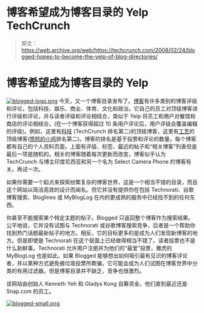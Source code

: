 # 博客希望成为博客目录的 Yelp TechCrunch

> 原文：<https://web.archive.org/web/https://techcrunch.com/2008/02/24/blogged-hopes-to-become-the-yelp-of-blog-directories/>

# 博客希望成为博客目录的 Yelp

[![blogged-logo.png](img/f1acdf05ec8b7cbd01d19d4c306ccf80.png)](https://web.archive.org/web/20221006213703/http://www.crunchbase.com/company/blogged) 今天，又一个博客目录发布了。[博客](https://web.archive.org/web/20221006213703/http://www.blogged.com/)有许多类别的博客评级和评论，包括科技、娱乐、商业、体育、文化和政治。它自己的员工对顶级博客进行评级和评论，并与读者评级和评论相结合，类似于 Yelp 将员工和用户对餐馆和商店的评论相结合。(在一个博客获得超过 10 条用户评论后，用户评级会覆盖编辑的评级)。例如，这里有[科技](https://web.archive.org/web/20221006213703/http://www.blogged.com/directory/technology) (TechCrunch 排名第二)的顶级博客，这里有[工艺](https://web.archive.org/web/20221006213703/http://www.blogged.com/directory/entertainment-recreation/hobbies/crafts)的顶级博客([愤怒的小鸡](https://web.archive.org/web/20221006213703/http://angrychicken.typepad.com/angry_chicken)排名第二)。博客的排名是基于投票和评论的数量。每个博客都有自己的个人资料页面，上面有评级、标签、最近的帖子和“相关博客”列表但是最后一项是随机的。相关的博客随着每次更新而改变，博客似乎认为 TechCrunch 与博主印度尼西亚和另一个名为 Select Camera Phone 的博客有关。再试一次。

如果你需要一个起点来探索纷繁复杂的博客世界，这是一个相当不错的目录，而且这个网站以简洁高效的设计而闻名。但它并没有提供你在包括 Technorati、谷歌博客搜索、Bloglines 或 MyBlogLog 在内的更成熟的服务中已经找不到的任何东西。

你甚至不能搜索某个特定主题的帖子。Blogged 只返回整个博客作为搜索结果。公平地说，它并没有试图与 Technorati 或谷歌博客搜索竞争，后者是一个帮助你找到热门话题最新帖子的地方。相反，它的目标更多的是成为人们发现新博客的地方。但是即使是 Technorati 在这个层面上已经做得相当不错了。读者投票也不是什么新鲜事。Technorati 允许用户注册并为他们的“最爱”投票，雅虎的 MyBlogLog 也是如此。如果 Blogged 能够想出如何吸引最有见识的博客评论者，并以某种方式避免被垃圾投票所欺骗，它可能会成为人们试图在博客世界中分类的有用过滤器。但是博客目录并不缺乏，竞争也很激烈。

该网站由创始人 Kenneth Yeh 和 Gladys Kong 自筹资金，他们直到最近还是 Snap.com 的员工。

[![blogged-small.png](img/b96da410310d244a1508f87c13602982.png)](https://web.archive.org/web/20221006213703/https://beta.techcrunch.com/wp-content/uploads/2008/02/blogged-tech.png "blogged-tech.png")